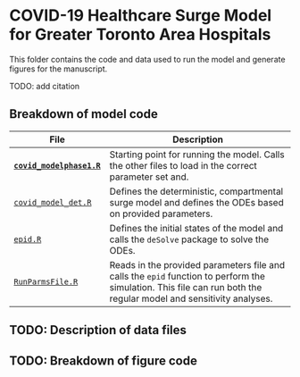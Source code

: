 # COVID-19 Healthcare Surge Model for Greater Toronto Area Hospitals

This folder contains the code and data used to run the model and generate
figures for the manuscript.

TODO: add citation

## Breakdown of model code

| File | Description |
| ---- | ----------- |
| [**`covid_modelphase1.R`**](./code/covid_modelphase1.R) | Starting point for running the model. Calls the other files to load in the correct parameter set and. |
| [`covid_model_det.R`](./code/covid_model_det.R) | Defines the deterministic, compartmental surge model and defines the ODEs based on provided parameters. |
| [`epid.R`](./code/epid.R) | Defines the initial states of the model and calls the `deSolve` package to solve the ODEs. |
| [`RunParmsFile.R`](./code/RunParmsFile.R) | Reads in the provided parameters file and calls the `epid` function to perform the simulation. This file can run both the regular model and sensitivity analyses. |

## TODO: Description of data files

## TODO: Breakdown of figure code
